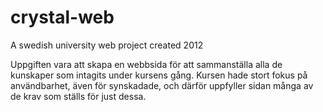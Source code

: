 # crystal-web
A swedish university web project created 2012

Uppgiften vara att skapa en webbsida för att sammanställa alla de kunskaper som intagits under kursens gång. Kursen hade stort fokus på användbarhet, även för synskadade, och därför uppfyller sidan många av de krav som ställs för just dessa.
